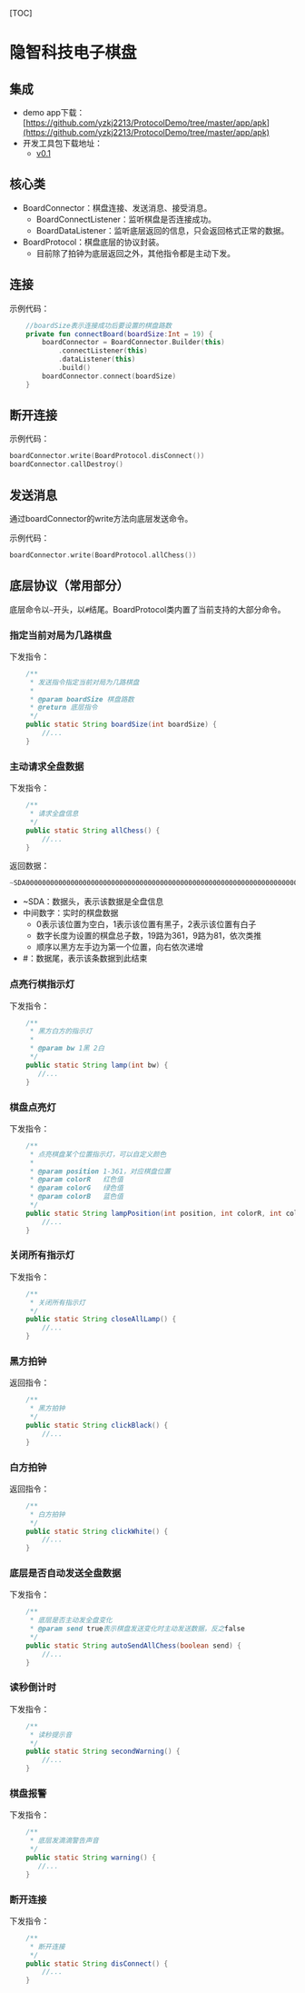 [TOC]

# 隐智科技电子棋盘

## 集成

- demo app下载：[https://github.com/yzkj2213/ProtocolDemo/tree/master/app/apk](https://github.com/yzkj2213/ProtocolDemo/tree/master/app/apk)
- 开发工具包下载地址：
    - [v0.1](http://app.izis.cn/GoWebService/boardmonitor_v0.1.aar)

## 核心类

- BoardConnector：棋盘连接、发送消息、接受消息。
  - BoardConnectListener：监听棋盘是否连接成功。
  - BoardDataListener：监听底层返回的信息，只会返回格式正常的数据。
- BoardProtocol：棋盘底层的协议封装。
  - 目前除了拍钟为底层返回之外，其他指令都是主动下发。

## 连接

示例代码：

```kotlin
    //boardSize表示连接成功后要设置的棋盘路数
	private fun connectBoard(boardSize:Int = 19) {
        boardConnector = BoardConnector.Builder(this)
            .connectListener(this)
            .dataListener(this)
            .build()
        boardConnector.connect(boardSize)
    }
```

## 断开连接

示例代码：

```kotlin
boardConnector.write(BoardProtocol.disConnect())
boardConnector.callDestroy()
```

## 发送消息

通过boardConnector的write方法向底层发送命令。

示例代码：

```kotlin
boardConnector.write(BoardProtocol.allChess())
```

## 底层协议（常用部分）

底层命令以`~`开头，以`#`结尾。BoardProtocol类内置了当前支持的大部分命令。

### 指定当前对局为几路棋盘

下发指令：

```java
    /**
     * 发送指令指定当前对局为几路棋盘
     *
     * @param boardSize 棋盘路数
     * @return 底层指令
     */
    public static String boardSize(int boardSize) {
        //...
    }
```

### 主动请求全盘数据

下发指令：

```java
    /**
     * 请求全盘信息
     */
    public static String allChess() {
        //...
    }
```

返回数据：

```java
~SDA0000000000000000000000000000000000000000000000000000000000000000000000000000000000000000000000000000000000000000000000000000000000000010000000000000000000000000000000000000000000000000000000000000000000000000000000000000000000000000000000000000000000000000000000000000000000000000000000000000000000000000000000000000000000000000000000000000000000000000000000000#
```

- ~SDA：数据头，表示该数据是全盘信息
- 中间数字：实时的棋盘数据
  - 0表示该位置为空白，1表示该位置有黑子，2表示该位置有白子
  - 数字长度为设置的棋盘总子数，19路为361，9路为81，依次类推
  - 顺序以黑方左手边为第一个位置，向右依次递增
- #：数据尾，表示该条数据到此结束

### 点亮行棋指示灯

下发指令：

```java
    /**
     * 黑方白方的指示灯
     *
     * @param bw 1黑 2白
     */
    public static String lamp(int bw) {
       //...
    }
```

### 棋盘点亮灯

下发指令：

```java
    /**
     * 点亮棋盘某个位置指示灯，可以自定义颜色
     *
     * @param position 1-361，对应棋盘位置
     * @param colorR   红色值
     * @param colorG   绿色值
     * @param colorB   蓝色值
     */
    public static String lampPosition(int position, int colorR, int colorG, int colorB) {
        //...
    }
```

### 关闭所有指示灯

下发指令：

```java
    /**
     * 关闭所有指示灯
     */
    public static String closeAllLamp() {
        //...
    }
```

### 黑方拍钟

返回指令：

```java
    /**
     * 黑方拍钟
     */
    public static String clickBlack() {
        //...
    }
```

### 白方拍钟

返回指令：

```java
    /**
     * 白方拍钟
     */
    public static String clickWhite() {
        //...
    }
```

### 底层是否自动发送全盘数据

下发指令：

```java
    /**
     * 底层是否主动发全盘变化
     * @param send true表示棋盘发送变化时主动发送数据，反之false
     */
    public static String autoSendAllChess(boolean send) {
        //...
    }
```

### 读秒倒计时

下发指令：

```java
    /**
     * 读秒提示音
     */
    public static String secondWarning() {
        //...
    }
```

### 棋盘报警

下发指令：

```java
    /**
     * 底层发滴滴警告声音
     */
    public static String warning() {
       //...
    }
```

### 断开连接

下发指令：

```java
    /**
     * 断开连接
     */
    public static String disConnect() {
        //...
    }
```